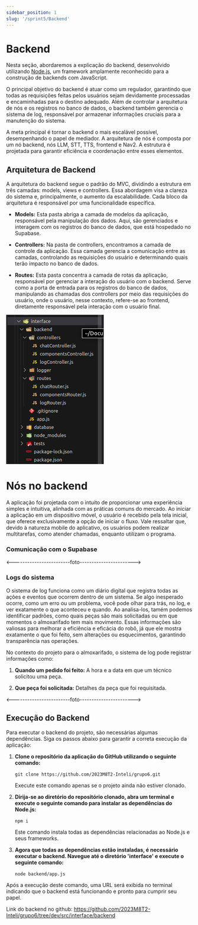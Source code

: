 ```yaml
---
sidebar_position: 1
slug: '/sprint5/Backend'
---
```




# Backend

Nesta seção, abordaremos a explicação do backend, desenvolvido utilizando [Node.js](https://nodejs.org/docs/latest/api/), um framework amplamente reconhecido para a construção de backends com JavaScript.

O principal objetivo do backend é atuar como um regulador, garantindo que todas as requisições feitas pelos usuários sejam devidamente processadas e encaminhadas para o destino adequado. Além de controlar a arquitetura de nós e os registros no banco de dados, o backend também gerencia o sistema de log, responsável por armazenar informações cruciais para a manutenção do sistema.

A meta principal é tornar o backend o mais escalável possível, desempenhando o papel de mediador. A arquitetura de nós é composta por um nó backend, nós LLM, STT, TTS, frontend e Nav2. A estrutura é projetada para garantir eficiência e coordenação entre esses elementos.

## Arquitetura de Backend

A arquitetura do backend segue o padrão do MVC, dividindo a estrutura em três camadas: models, views e controllers. Essa abordagem visa a clareza do sistema e, principalmente, o aumento da escalabilidade. Cada bloco da arquitetura é responsável por uma funcionalidade específica.

- **Models:** Esta pasta abriga a camada de modelos da aplicação, responsável pela manipulação dos dados. Aqui, são gerenciados e interagem com os registros do banco de dados, que está hospedado no Supabase.

- **Controllers:** Na pasta de controllers, encontramos a camada de controle da aplicação. Essa camada gerencia a comunicação entre as camadas, controlando as requisições do usuário e determinando quais terão impacto no banco de dados.

- **Routes:** Esta pasta concentra a camada de rotas da aplicação, responsável por gerenciar a interação do usuário com o backend. Serve como a porta de entrada para os registros do banco de dados, manipulando as chamadas dos controllers por meio das requisições do usuário, onde o usuário, nesse contexto, refere-se ao frontend, diretamente responsável pela interação com o usuário final.


<div style={{"margin": "0 auto", "max-width": "400px", "display": "flex", "justify-content": "space-around"}}>

<div style={{"padding-right": "30px"}}>

![Estrutura_Back](../../static/img/estrutura_back.png)

</div>
</div>






# Nós no backend

A aplicação foi projetada com o intuito de proporcionar uma experiência simples e intuitiva, alinhada com as práticas comuns do mercado. Ao iniciar a aplicação em um dispositivo móvel, o usuário é recebido pela tela inicial, que oferece exclusivamente a opção de iniciar o fluxo. Vale ressaltar que, devido à natureza mobile do aplicativo, os usuários podem realizar multitarefas, como atender chamadas, enquanto utilizam o programa.

### Comunicação com o Supabase




<------------------------foto----------------------->


### Logs do sistema
O sistema de log funciona como um diário digital que registra todas as ações e eventos que ocorrem dentro de um sistema. Se algo inesperado ocorre, como um erro ou um problema, você pode olhar para trás, no log, e ver exatamente o que aconteceu e quando. Ao analisa-los, tamém podemos identificar padrões, como quais peças são mais solicitadas ou em que momentos o almoxarifado tem mais movimento. Essas informações são valiosas para melhorar a eficiência e eficácia do robô, já que ele mostra exatamente o que foi feito, sem alterações ou esquecimentos, garantindo transparência nas operações.

No contexto do projeto para o almoxarifado, o sistema de log pode registrar informações como:

1. **Quando um pedido foi feito:** A hora e a data em que um técnico solicitou uma peça.

2. **Que peça foi solicitada:** Detalhes da peça que foi requisitada.



<------------------------foto----------------------->



## Execução do Backend

Para executar o backend do projeto, são necessárias algumas dependências. Siga os passos abaixo para garantir a correta execução da aplicação:

1. **Clone o repositório da aplicação do GitHub utilizando o seguinte comando:**
   ```
   git clone https://github.com/2023M8T2-Inteli/grupo6.git
   ```
   Execute este comando apenas se o projeto ainda não estiver clonado.

2. **Dirija-se ao diretório do repositório clonado, abra um terminal e execute o seguinte comando para instalar as dependências do Node.js:**
   ```
   npm i
   ```
   Este comando instala todas as dependências relacionadas ao Node.js e seus frameworks.

3. **Agora que todas as dependências estão instaladas, é necessário executar o backend. Navegue até o diretório 'interface' e execute o seguinte comando:**
   ```
   node backend/app.js
   ```

Após a execução deste comando, uma URL será exibida no terminal indicando que o backend está funcionando e pronto para cumprir seu papel.

Link do backend no github: https://github.com/2023M8T2-Inteli/grupo6/tree/dev/src/interface/backend
